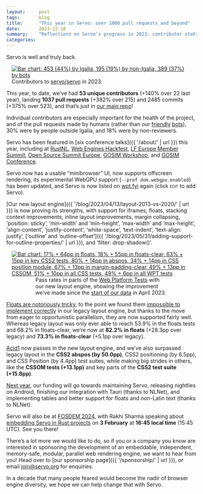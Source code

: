 ```yaml
---
layout:     post
tags:       blog
title:      "This year in Servo: over 1000 pull requests and beyond"
date:       2023-12-18
summary:    "Reflections on Servo’s progress in 2023: contributor stats, new features, layout improvements, WPT pass rates, and plans for next year."
categories:
---
```


Servo is well and truly back.

<figure class="_figr _default"><a href="{{ '/img/blog/recap-2023-contributors.png' | url }}"><img src="{{ '/img/blog/recap-2023-contributors.png' | url }}"
    alt="Bar chart: 453 (44%) by Igalia, 195 (19%) by non-Igalia, 389 (37%) by bots"></a>
<figcaption>Contributors to <a href="https://github.com/servo/servo">servo/servo</a> in 2023.</figcaption></figure>

<span class="_floatmin"></span>
This year, to date, we’ve had **53 unique contributors** (+140% over 22 last year), landing **1037 pull requests** (+382% over 215) and 2485 commits (+375% over 523), and that’s just in [our main repo](https://github.com/servo/servo)!

Individual contributors are especially important for the health of the project, and of the pull requests made by humans (rather than our [friendly](https://github.com/servo-wpt-sync) [bots](https://github.com/dependabot)), 30% were by people outside Igalia, and 18% were by non-reviewers.

Servo has been featured in [six conference talks]({{ '/about/' | url }}) this year, including at [RustNL](https://www.youtube.com/watch?v=IdHvHoAO5oo), [Web Engines Hackfest](https://www.youtube.com/watch?v=pfk8s5OD99A), [LF Europe Member Summit](https://www.youtube.com/watch?v=J4qedc-0pjs&t=2356s), [Open Source Summit Europe](https://youtu.be/9lkIX5ryZZ4), [GOSIM Workshop](https://youtu.be/RugzThWcjn4), and [GOSIM Conference](https://www.youtube.com/watch?v=lx70W83Bxtc).

Servo now has a usable “minibrowser” UI, now supports offscreen rendering, its experimental WebGPU support (`--pref dom.webgpu.enabled`) has been updated, and Servo is now listed on [wpt.fyi](https://wpt.fyi) again (click <span style="font-variant-caps: all-small-caps;">Edit</span> to add Servo).

[Our new layout engine]({{ '/blog/2023/04/13/layout-2013-vs-2020/' | url }}) is now proving its strengths, with support for iframes, floats, stacking context improvements, inline layout improvements, margin collapsing, ‘position: sticky’, ‘min-width’ and ‘min-height’, ‘max-width’ and ‘max-height’, ‘align-content’, ‘justify-content’, ‘white-space’, ‘text-indent’, ‘text-align: justify’, [‘outline’ and ‘outline-offset’]({{ '/blog/2023/05/31/adding-support-for-outline-properties/' | url }}), and ‘filter: drop-shadow()’.

<figure class="_figl _default" style="clear: both;"><a href="{{ '/img/blog/recap-2023-wpt.png' | url }}"><img src="{{ '/img/blog/recap-2023-wpt.png' | url }}"
    alt="Bar chart: 17% + 64pp in floats, 18% + 55pp in floats-clear, 63% + 15pp in key CSS2 tests, 80% + 14pp in abspos, 34% + 14pp in CSS position module, 67% + 13pp in margin-padding-clear, 49% + 13pp in CSSOM, 51% + 10pp in all CSS tests, 49% + 6pp in all WPT tests"></a>
<figcaption style="max-width: 25em; margin: 0 auto;">Pass rates in parts of the <a href="https://web-platform-tests.org">Web Platform Tests</a> with our new layout engine, showing the improvement we’ve made since the <a href="{{ '/blog/2023/07/20/servo-web-platform-tests/' | url }}">start of our data</a> in April 2023.</figcaption></figure>

<span class="_floatmin" style="clear: right;"></span>
[Floats are notoriously tricky](https://github.com/dbaron/inlines-and-floats), to the point we found them [impossible to implement correctly](https://github.com/servo/servo/wiki/Servo-Layout-Engines-Report) in our legacy layout engine, but thanks to the move from eager to opportunistic parallelism, they are now supported fairly well.
Whereas legacy layout was only ever able to reach 53.9% in the floats tests and 68.2% in floats-clear, we’re now at **82.2% in floats** (+28.3pp over legacy) and **73.3% in floats-clear** (+5.1pp over legacy).

[Acid1](http://acid1.acidtests.org) now passes in the new layout engine, and we’ve also surpassed legacy layout in the **CSS2 abspos (by 50.0pp)**, CSS2 positioning (by 6.5pp), and CSS Position (by 4.4pp) test suites, while making big strides in others, like the **CSSOM tests (+13.1pp)** and key parts of the **CSS2 test suite (+15.8pp)**.

<span class="_floatmin" style="clear: both;"></span>
[Next year](https://github.com/servo/servo/wiki/Roadmap/106e95887c3d9768f791a4e0501ba5c89abe9636), our funding will go towards maintaining Servo, releasing nightlies on Android, finishing our integration with Tauri (thanks to NLNet), and implementing tables and better support for floats and non-Latin text (thanks to NLNet).

Servo will also be at [FOSDEM 2024](https://fosdem.org/2024/), with Rakhi Sharma speaking about [embedding Servo in Rust projects](https://fosdem.org/2024/schedule/event/fosdem-2024-2321-embedding-servo-in-rust-projects/) on **3 February** at **16:45 local time** (15:45 UTC).
See you there!

There’s a lot more we would like to do, so if you or a company you know are interested in sponsoring the development of an embeddable, independent, memory-safe, modular, parallel web rendering engine, we want to hear from you!
Head over to [our sponsorship page]({{ '/sponsorship/' | url }}), or email [join@servo.org](mailto:join@servo.org) for enquiries.

In a decade that many people feared would become the nadir of browser engine diversity, we hope we can help change that with Servo.

<!--
pull request data
$ tools/list-pull-requests.sh servo/servo '2022-.*' | tee 2022.json
$ tools/list-pull-requests.sh servo/servo '2023-.*' | tee 2023.json

pull requests
- 2022: 215 (< 2022.json jq -s length)
- 2023: 1037 (< 2023.json jq -s length)

contributors
- 2022: 22 (< 2022.json jq -r .user.login | sort | uniq -c | sort -nr | wc -l)
- 2023: 53 (< 2023.json jq -r .user.login | sort | uniq -c | sort -nr | wc -l)

reviewers
- https://github.com/orgs/servo/teams/developers
- copy($$("#team-members li[data-bulk-actions-id]").map(x => x.dataset.bulkActionsId).sort().join("\n"))

commits
- 2022: 523 (git log --pretty=format:$'%h\t%cd' | rg ' 2022 ' | wc -l)
- 2023: 2485 (git log --pretty=format:$'%h\t%cd' | rg ' 2023 ' | wc -l)

for wpt pass rates and all other analysis, see assets/img/blog/recap-2023.ods
-->

<style>
    /* guaranteed minimum width for first paragraph after a float */
    ._floatmin {
        display: block;
        width: 13em;
        overflow: hidden;
    }
    ._none {
        display: none;
    }
    ._fig:not(#specificity) {
        width: 33em;
        max-width: 100%;
        margin: 1em auto;
    }
    ._fig > ._flex {
        display: flex;
    }
    ._fig._min {
        width: min-content;
    }
    ._fig table {
        text-align: initial;
    }
    ._fig figcaption._notes {
        text-align: left;
        width: max-content;
        max-width: 100%;
    }
    ._figl:not(#specificity),
    ._figr:not(#specificity) {
        margin: 0 1em 1em;
    }
    ._figl {
        float: left;
    }
    ._figr {
        float: right;
    }
    ._figl > iframe,
    ._figr > iframe,
    ._figl > a > img,
    ._figr > a > img {
        width: 17em;
        max-width: max-content;
    }
    ._figl._default > iframe,
    ._figr._default > iframe,
    ._figl._default > a > img,
    ._figr._default > a > img {
        width: auto;
    }
    ._runin {
        margin-bottom: 1em;
    }
    ._runin > p,
    ._runin > h2 {
        display: inline;
    }
    ._correction {
        max-width: 33em;
        margin: 1em auto;
        border-bottom: 1px solid;
        padding-bottom: 1em;
    }
</style>
